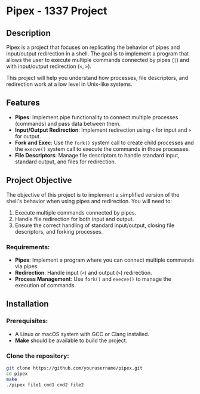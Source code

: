 # Pipex - 1337 Project

## Description
Pipex is a project that focuses on replicating the behavior of pipes and input/output redirection in a shell. The goal is to implement a program that allows the user to execute multiple commands connected by pipes (`|`) and with input/output redirection (`<`, `>`). 

This project will help you understand how processes, file descriptors, and redirection work at a low level in Unix-like systems.

## Features
- **Pipes**: Implement pipe functionality to connect multiple processes (commands) and pass data between them.
- **Input/Output Redirection**: Implement redirection using `<` for input and `>` for output.
- **Fork and Exec**: Use the `fork()` system call to create child processes and the `execve()` system call to execute the commands in those processes.
- **File Descriptors**: Manage file descriptors to handle standard input, standard output, and files for redirection.
  
## Project Objective
The objective of this project is to implement a simplified version of the shell's behavior when using pipes and redirection. You will need to:
1. Execute multiple commands connected by pipes.
2. Handle file redirection for both input and output.
3. Ensure the correct handling of standard input/output, closing file descriptors, and forking processes.

### Requirements:
- **Pipes**: Implement a program where you can connect multiple commands via pipes.
- **Redirection**: Handle input (`<`) and output (`>`) redirection.
- **Process Management**: Use `fork()` and `execve()` to manage the execution of commands.

## Installation

### Prerequisites:
- A Linux or macOS system with GCC or Clang installed.
- **Make** should be available to build the project.

### Clone the repository:
```bash
git clone https://github.com/yourusername/pipex.git
cd pipex
make
./pipex file1 cmd1 cmd2 file2

